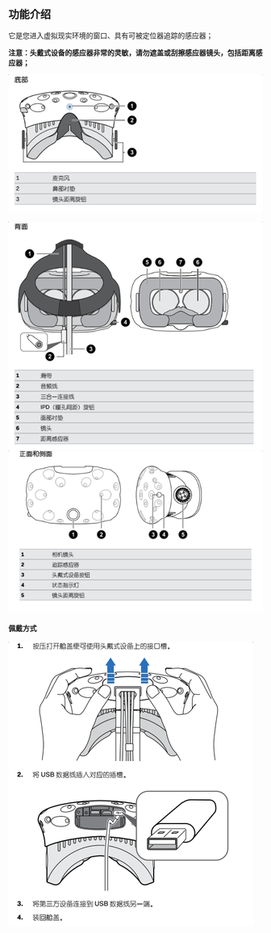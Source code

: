 ## 功能介绍

它是您进入虚拟现实环境的窗口、具有可被定位器追踪的感应器；

**注意：头戴式设备的感应器非常的灵敏，请勿遮盖或刮擦感应器镜头，包括距离感应器；**

![](/assets/底部.png)

![](/assets/背面.png)![](/assets/正面与侧面.png)

####   **佩戴方式**

![](/assets/佩戴方式.png)

